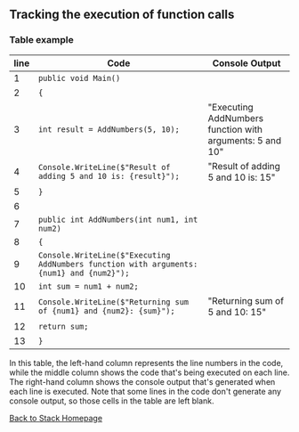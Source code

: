 ## Tracking the execution of function calls
### Table example

line | Code | Console Output
-----|------|---------------
1|`public void Main()`|
2|`{`
3|`int result = AddNumbers(5, 10);`|"Executing AddNumbers function with arguments: 5 and 10"
4|`Console.WriteLine($"Result of adding 5 and 10 is: {result}");`|"Result of adding 5 and 10 is: 15"
5|`}`
6|
7|`public int AddNumbers(int num1, int num2)`
8|`{`
9|`Console.WriteLine($"Executing AddNumbers function with arguments: {num1} and {num2}");`
10|`int sum = num1 + num2;`
11|`Console.WriteLine($"Returning sum of {num1} and {num2}: {sum}");`|"Returning sum of 5 and 10: 15"
12|`return sum;`
13|`}`

In this table, the left-hand column represents the line numbers in the code, while the middle column shows the code that's being executed on each line. The right-hand column shows the console output that's generated when each line is executed. Note that some lines in the code don't generate any console output, so those cells in the table are left blank.

[Back to Stack Homepage](1-topic.md)

